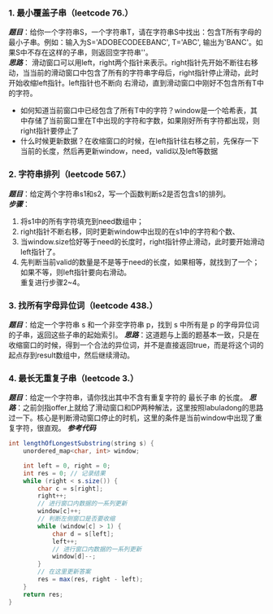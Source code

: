 ### 1. 最小覆盖子串（leetcode 76.）
***题目***：给你一个字符串S，一个字符串T，请在字符串S中找出：包含T所有字母的最小子串。例如：输入为S='ADOBECODEEBANC', T='ABC',  输出为'BANC'。如果S中不存在这样的子串，则返回空字符串''。  
***思路***： 滑动窗口可以用left，right两个指针来表示。right指针先开始不断往右移动，当当前的滑动窗口中包含了所有的字符串字母后，right指针停止滑动，此时开始收缩left指针。left指针也不断向
右滑动，直到滑动窗口中刚好不包含所有T中的字符。
- 如何知道当前窗口中已经包含了所有T中的字符？window是一个哈希表，其中存储了当前窗口里在T中出现的字符和字数，如果刚好所有字符都出现，则right指针要停止了
- 什么时候更新数据？在收缩窗口的时候，在left指针往右移之前，先保存一下当前的长度，然后再更新window，need，valid以及left等数据

### 2. 字符串排列（leetcode 567.）
***题目***：给定两个字符串s1和s2，写一个函数判断s2是否包含s1的排列。  
***步骤***：
1. 将s1中的所有字符填充到need数组中；
2. right指针不断右移，同时更新window中出现的在s1中的字符和个数、
3. 当window.size恰好等于need的长度时，right指针停止滑动，此时要开始滑动left指针了。
4. 先判断当前valid的数量是不是等于need的长度，如果相等，就找到了一个；如果不等，则left指针要向右滑动。  
重复进行步骤2~4。

### 3. 找所有字母异位词（leetcode 438.）
***题目***：给定一个字符串 s 和一个非空字符串 p，找到 s 中所有是 p 的字母异位词的子串，返回这些子串的起始索引。
***思路***：这道题与上面的题基本一致，只是在收缩窗口的时候，得到一个合法的异位词，并不是直接返回true，而是将这个词的起点存到result数组中，然后继续滑动。

### 4. 最长无重复子串（leetcode 3.）
***题目***：给定一个字符串，请你找出其中不含有重复字符的 最长子串 的长度。
***思路***：之前剑指offer上就给了滑动窗口和DP两种解法，这里按照labuladong的思路过一下。核心是判断滑动窗口停止的时机，这里的条件是当前window中出现了重复字符，很直观。
***参考代码***
```java
int lengthOfLongestSubstring(string s) {
    unordered_map<char, int> window;

    int left = 0, right = 0;
    int res = 0; // 记录结果
    while (right < s.size()) {
        char c = s[right];
        right++;
        // 进行窗口内数据的一系列更新
        window[c]++;
        // 判断左侧窗口是否要收缩
        while (window[c] > 1) {
            char d = s[left];
            left++;
            // 进行窗口内数据的一系列更新
            window[d]--;
        }
        // 在这里更新答案
        res = max(res, right - left);
    }
    return res;
}
```